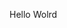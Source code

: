 Hello Wolrd
































































































































































































































































































































































































































































































































































































































































































































































































































































































































































































































































































































































































































































































































































































































































































































































































































































































































































































































































































































































































































































































































































































































































































































































































































































































































































































































































































































































































































































































































































































































































































































































































































































































































































































































































































































































































































